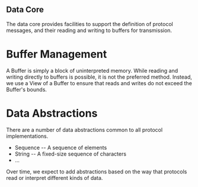 
Data Core
---------

The data core provides facilities to support the definition of protocol
messages, and their reading and writing to buffers for transmission.

Buffer Management
=================

A Buffer is simply a block of uninterpreted memory. While reading and
writing directly to buffers is possible, it is not the preferred method.
Instead, we use a View of a Buffer to ensure that reads and writes do not 
exceed the Buffer's bounds.

Data Abstractions
=================

There are a number of data abstractions common to all protocol 
implementations.

* Sequence -- A sequence of elements
* String -- A fixed-size sequence of characters
* ...

Over time, we expect to add abstractions based on the way that protocols
read or interpret different kinds of data.

